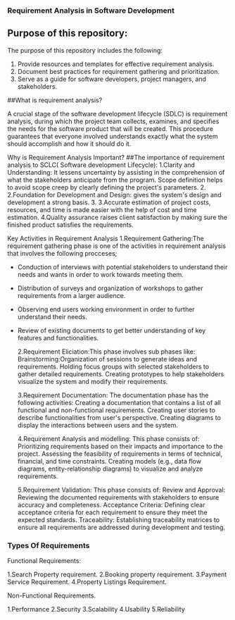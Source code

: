 ### Requirement Analysis in Software Development

## Purpose of this repository:

The purpose of this repository includes the following:

1. Provide resources and templates for effective requirement analysis.
2. Document best practices for requirement gathering and prioritization.
3. Serve as a guide for software developers, project managers, and stakeholders.

##What is requirement analysis?

A crucial stage of the software development lifecycle (SDLC) is requirement analysis, during which the project team collects, examines, and specifies the needs for the software product that will be created. This procedure guarantees that everyone involved understands exactly what the system should accomplish and how it should do it.

Why is Requirement Analysis Important?
##The importance of requirement analysis to SCLC( Software development Lifecycle):
1.Clarity and Understanding: It lessens uncertainty by assisting in the comprehension of what the stakeholders anticipate from the program.
Scope definition helps to avoid scope creep by clearly defining the project's parameters. 2.
2.Foundation for Development and Design: gives the system's design and development a strong basis. 3.
3.Accurate estimation of project costs, resources, and time is made easier with the help of cost and time estimation.
4.Quality assurance raises client satisfaction by making sure the finished product satisfies the requirements.

Key Activities in Requirement Analysis
1.Requirement Gathering:The requirement gathering phase is one of the activities in requirement analysis that involves the following procceses;

- Conduction of interviews with potential stakeholders to understand their needs and wants in order to work towards meeting them.
- Distribution of surveys and organization of workshops to gather requirements from a larger audience.
- Observing end users working environment in order to further understand their needs.
- Review of existing documents to get better understanding of key features and functionalities.

  2.Requirement Eliciation:This phase involves sub phases like:
  Brainstorming:Organization of sessions to generate ideas and requirements.
  Holding focus groups with selected stakeholders to gather detailed requirements.
  Creating prototypes to help stakeholders visualize the system and modify their requirements.

  3.Requirement Documentation: The documentation phase has the following activities:
  Creating a documentation that contains a list of all functional and non-functional requirements.
  Creating user stories to describe functionalities from user's perspective.
  Creating diagrams to display the interactions between users and the system.

  4.Requirement Analysis and modelling: This phase consists of:
  Prioritizing requirements based on their impacts and importance to the project.
  Assessing the feasibility of requirements in terms of technical, financial, and time constraints.
  Creating models (e.g., data flow diagrams, entity-relationship diagrams) to visualize and analyze requirements.

  5.Requirement Validation: This phase consists of:
  Review and Approval: Reviewing the documented requirements with stakeholders to ensure accuracy and completeness.
  Acceptance Criteria: Defining clear acceptance criteria for each requirement to ensure they meet the expected standards.
  Traceability: Establishing traceability matrices to ensure all requirements are addressed during development and testing.

### Types Of Requirements

Functional Requirements:

1.Search Property requirement.
2.Booking property requirement.
3.Payment Service Requirement.
4.Property Listings Requirement.

Non-Functional Requirements.

1.Performance
2.Security
3.Scalability
4.Usability
5.Reliability
